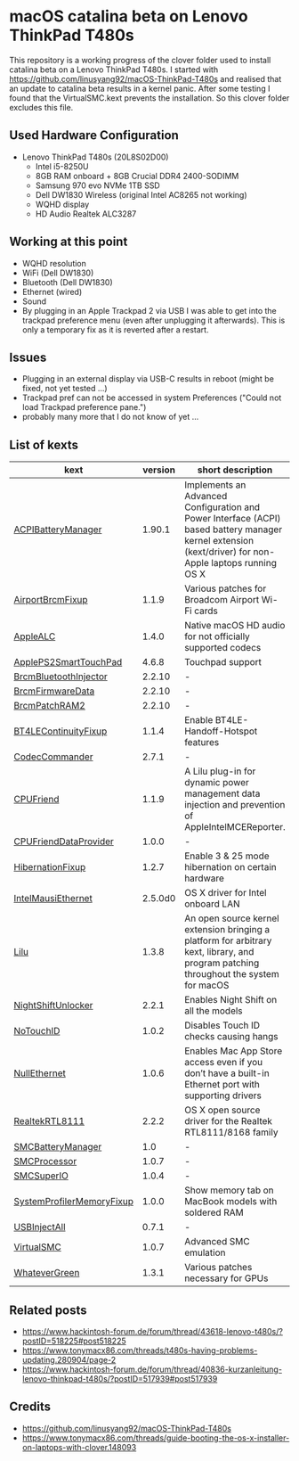 # macOS catalina beta on Lenovo ThinkPad T480s

This repository is a working progress of the clover folder used to install catalina beta on a Lenovo ThinkPad T480s.
I started with https://github.com/linusyang92/macOS-ThinkPad-T480s and realised that an update to catalina beta results in a kernel panic. After some testing I found that the VirtualSMC.kext prevents the installation. So this clover folder excludes this file.

## Used Hardware Configuration

- Lenovo ThinkPad T480s (20L8S02D00)
  - Intel i5-8250U
  - 8GB RAM onboard + 8GB Crucial DDR4 2400-SODIMM
  - Samsung 970 evo NVMe 1TB SSD
  - Dell DW1830 Wireless (original Intel AC8265 not working)
  - WQHD display
  - HD Audio Realtek ALC3287

## Working at this point

- WQHD resolution
- WiFi (Dell DW1830)
- Bluetooth (Dell DW1830)
- Ethernet (wired)
- Sound
- By plugging in an Apple Trackpad 2 via USB I was able to get into the trackpad preference menu (even after unplugging it afterwards). This is only a temporary fix as it is reverted after a restart.

## Issues

- Plugging in an external display via USB-C results in reboot (might be fixed, not yet tested ...)
- Trackpad pref can not be accessed in system Preferences ("Could not load Trackpad preference pane.")
- probably many more that I do not know of yet ...

## List of kexts
| kext  | version | short description |
| ------------- | ------------- | ------------- |
| [ACPIBatteryManager](https://github.com/linusyang92/macOS-ThinkPad-T480s) | 1.90.1 | Implements an Advanced Configuration and Power Interface (ACPI) based battery manager kernel extension (kext/driver) for non-Apple laptops running OS X |
| [AirportBrcmFixup](https://github.com/acidanthera/AirportBrcmFixup) | 1.1.9 | Various patches for Broadcom Airport Wi-Fi cards |
| [AppleALC](https://github.com/acidanthera/AppleALC) | 1.4.0 | Native macOS HD audio for not officially supported codecs |
| [ApplePS2SmartTouchPad](https://github.com/linusyang92/macOS-ThinkPad-T480s) | 4.6.8 | Touchpad support |
| [BrcmBluetoothInjector](https://github.com/RehabMan/OS-X-BrcmPatchRAM) | 2.2.10 | - |
| [BrcmFirmwareData](https://github.com/RehabMan/OS-X-BrcmPatchRAM) | 2.2.10 | - |
| [BrcmPatchRAM2](https://github.com/RehabMan/OS-X-BrcmPatchRAM) | 2.2.10 | - |
| [BT4LEContinuityFixup](https://github.com/acidanthera/BT4LEContinuityFixup) | 1.1.4 | Enable BT4LE-Handoff-Hotspot features |
| [CodecCommander](https://bitbucket.org/RehabMan/os-x-eapd-codec-commander/src/master/) | 2.7.1 | - |
| [CPUFriend](https://github.com/acidanthera/CPUFriend) | 1.1.9 | A Lilu plug-in for dynamic power management data injection and prevention of AppleIntelMCEReporter. |
| [CPUFriendDataProvider](https://github.com/acidanthera/CPUFriend) | 1.0.0 | - |
| [HibernationFixup](https://github.com/acidanthera/HibernationFixup) | 1.2.7 | Enable 3 & 25 mode hibernation on certain hardware |
| [IntelMausiEthernet](https://github.com/Mieze/IntelMausiEthernet) | 2.5.0d0 | OS X driver for Intel onboard LAN |
| [Lilu](https://github.com/acidanthera/Lilu/releases) | 1.3.8 | An open source kernel extension bringing a platform for arbitrary kext, library, and program patching throughout the system for macOS |
| [NightShiftUnlocker]( https://github.com/Austere-J/NightShiftUnlocker) | 2.2.1 | Enables Night Shift on all the models |
| [NoTouchID]( https://github.com/al3xtjames/NoTouchID) | 1.0.2 | Disables Touch ID checks causing hangs |
| [NullEthernet](https://github.com/RehabMan/OS-X-Null-Ethernet) | 1.0.6 | Enables Mac App Store access even if you don’t have a built-in Ethernet port with supporting drivers |
| [RealtekRTL8111](https://github.com/Mieze/RTL8111_driver_for_OS_X) | 2.2.2 | OS X open source driver for the Realtek RTL8111/8168 family |
| [SMCBatteryManager](https://www.hackintosh-forum.de/attachment/105714-e590-zip/) | 1.0 | - |
| [SMCProcessor](https://www.hackintosh-forum.de/attachment/105714-e590-zip/) | 1.0.7 | - |
| [SMCSuperIO](https://www.hackintosh-forum.de/attachment/105714-e590-zip/) | 1.0.4 | - |
| [SystemProfilerMemoryFixup]( https://github.com/Goldfish64/SystemProfilerMemoryFixup) | 1.0.0 | Show memory tab on MacBook models with soldered RAM |
| [USBInjectAll]( https://bitbucket.org/RehabMan/os-x-usb-inject-all/downloads/) | 0.7.1 | - |
| [VirtualSMC]( https://github.com/acidanthera/VirtualSMC/releases) | 1.0.7 | Advanced SMC emulation |
| [WhateverGreen]( https://github.com/acidanthera/WhateverGreen/releases) | 1.3.1 | Various patches necessary for GPUs |

## Related posts
- https://www.hackintosh-forum.de/forum/thread/43618-lenovo-t480s/?postID=518225#post518225
- https://www.tonymacx86.com/threads/t480s-having-problems-updating.280904/page-2
- https://www.hackintosh-forum.de/forum/thread/40836-kurzanleitung-lenovo-thinkpad-t480s/?postID=517939#post517939

## Credits
- https://github.com/linusyang92/macOS-ThinkPad-T480s
- https://www.tonymacx86.com/threads/guide-booting-the-os-x-installer-on-laptops-with-clover.148093
